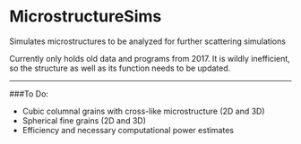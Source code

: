 # MicrostructureSims
Simulates microstructures to be analyzed for further scattering simulations


Currently only holds old data and programs from 2017. It is wildly inefficient, so the structure as well as its function needs to be updated.

---
###To Do:

* Cubic columnal grains with cross-like microstructure (2D and 3D)
* Spherical fine grains (2D and 3D)
* Efficiency and necessary computational power estimates
